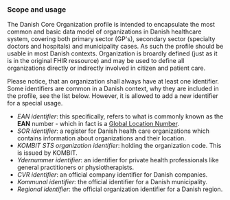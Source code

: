 ### Scope and usage
The Danish Core Organization profile is intended to encapsulate the most common and basic data model of organizations in Danish healthcare system, covering both primary sector (GP's), secondary sector (specialty doctors and hospitals) and municipality cases. As such the profile should be usable in most Danish contexts. Organization is broardly defined (just as it is in the original FHIR ressource) and may be used to define all organizations directly or indirectly involved in citizen and patient care. 

Please notice, that an organization shall always have at least one identifier. Some identifiers are common in a Danish context, why they are included in the profile, see the list below. However, it is allowed to add a new identifier for a special usage. 
- *EAN identifier*: this specifically, refers to what is commonly known as the **EAN** number - which in fact is a [Global Location Number](https://www.gs1.org/standards/id-keys/gln).
- *SOR identifier*: a register for Danish health care organizations which contains information about organizations and their location. 
- *KOMBIT STS organization identifier*: holding the organization code. This is issued by KOMBIT.
- *Ydernummer identifier*: an identifier for private health professionals like general practitioners or physiotherapists. 
- *CVR identifier*: an official company identifier for Danish companies.
- *Kommunal identifier*: the official identifier for a Danish municipality.
- *Regional identifier*: the official organization identifier for a Danish region.
